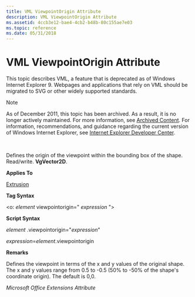 ```yaml
---
title: VML ViewpointOrigin Attribute
description: VML ViewpointOrigin Attribute
ms.assetid: 4ccb3e12-bae4-4cb2-b48b-80c155ae7e03
ms.topic: reference
ms.date: 05/31/2018
---
```


# VML ViewpointOrigin Attribute

This topic describes VML, a feature that is deprecated as of Windows Internet Explorer 9. Webpages and applications that rely on VML should be migrated to SVG or other widely supported standards.

> [!Note]  
> As of December 2011, this topic has been archived. As a result, it is no longer actively maintained. For more information, see [Archived Content](/previous-versions/windows/internet-explorer/ie-developer/). For information, recommendations, and guidance regarding the current version of Windows Internet Explorer, see [Internet Explorer Developer Center](https://msdn.microsoft.com/ie/).

 

Defines the origin of the viewpoint within the bounding box of the shape. Read/write. **VgVector2D**.

**Applies To**

[Extrusion](msdn-online-vml-extrusion-element.md)

**Tag Syntax**

<o: *element* viewpointorigin=" *expression* ">

**Script Syntax**

*element* .viewpointorigin="*expression*"

*expression*=*element*.viewpointorigin

**Remarks**

Defines the viewpoint in terms of the x and y values of the original shape. The x and y values range from 0.5 to -0.5 (50% to -50% of the shape's coordinate origin). The default is 0,0.

*Microsoft Office Extensions Attribute*

 

 
